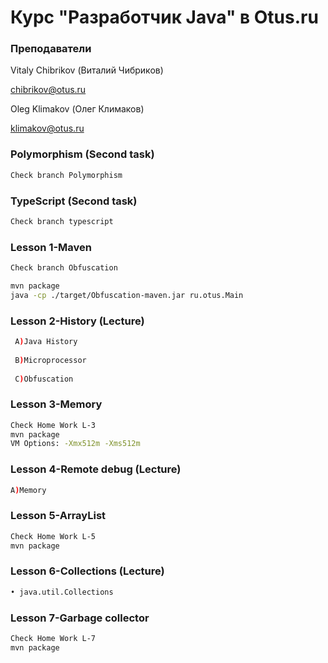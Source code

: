 # Курс "Разработчик Java" в Otus.ru


### Преподаватели
Vitaly Chibrikov (Виталий Чибриков)

chibrikov@otus.ru

Oleg Klimakov (Олег Климаков)

klimakov@otus.ru
### Polymorphism (Second task)
```bash
Check branch Polymorphism
```
### TypeScript (Second task)
```bash
Check branch typescript
```


### Lesson 1-Maven
```bash
Check branch Obfuscation

mvn package
java -cp ./target/Obfuscation-maven.jar ru.otus.Main
```

### Lesson 2-History (Lecture) 
```bash
 A)Java History
 
 B)Microprocessor
 
 C)Obfuscation
```

### Lesson 3-Memory
```bash
Check Home Work L-3
mvn package
VM Options: -Xmx512m -Xms512m 
```

### Lesson 4-Remote debug (Lecture)
```bash
A)Memory
```
### Lesson 5-ArrayList 
```bash
Check Home Work L-5
mvn package
```
### Lesson 6-Collections (Lecture)

```bash
• java.util.Collections
```
### Lesson 7-Garbage collector
```bash
Check Home Work L-7
mvn package
```